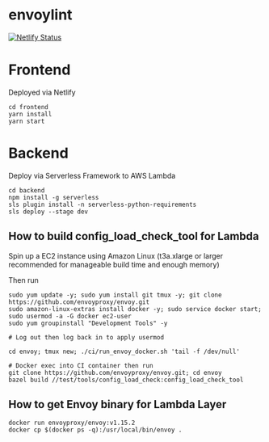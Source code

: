 # envoylint

[![Netlify Status](https://api.netlify.com/api/v1/badges/5fb8f73f-4b59-4ac1-8916-7b63e7182aec/deploy-status)](https://app.netlify.com/sites/dazzling-mahavira-26b329/deploys)

# Frontend

Deployed via Netlify

```
cd frontend
yarn install
yarn start
```

# Backend

Deploy via Serverless Framework to AWS Lambda

```
cd backend
npm install -g serverless
sls plugin install -n serverless-python-requirements
sls deploy --stage dev
```

## How to build config_load_check_tool for Lambda

Spin up a EC2 instance using Amazon Linux (t3a.xlarge or larger recommended for manageable build time and enough memory)

Then run

```
sudo yum update -y; sudo yum install git tmux -y; git clone https://github.com/envoyproxy/envoy.git
sudo amazon-linux-extras install docker -y; sudo service docker start; sudo usermod -a -G docker ec2-user
sudo yum groupinstall "Development Tools" -y

# Log out then log back in to apply usermod

cd envoy; tmux new; ./ci/run_envoy_docker.sh 'tail -f /dev/null'

# Docker exec into CI container then run
git clone https://github.com/envoyproxy/envoy.git; cd envoy
bazel build //test/tools/config_load_check:config_load_check_tool
```

## How to get Envoy binary for Lambda Layer

```
docker run envoyproxy/envoy:v1.15.2
docker cp $(docker ps -q):/usr/local/bin/envoy .
```
